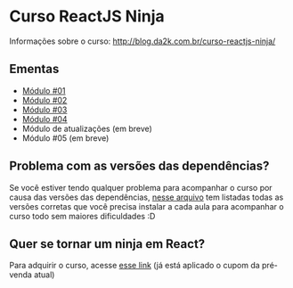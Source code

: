 # Curso ReactJS Ninja

Informações sobre o curso: http://blog.da2k.com.br/curso-reactjs-ninja/

## Ementas

- [Módulo #01](ementa-modulo-01.md)
- [Módulo #02](ementa-modulo-02.md)
- [Módulo #03](ementa-modulo-03.md)
- [Módulo #04](ementa-modulo-04.md)
- Módulo de atualizações (em breve)
- Módulo #05 (em breve)

## Problema com as versões das dependências?

Se você estiver tendo qualquer problema para acompanhar o curso por causa das
versões das dependências, [nesse arquivo](versions-of-dependencies.md) tem listadas todas as versões corretas
que você precisa instalar a cada aula para acompanhar o curso todo sem maiores dificuldades :D

## Quer se tornar um ninja em React?

Para adquirir o curso, acesse [esse link](https://www.udemy.com/curso-reactjs-ninja/?couponCode=PREVENDA) (já está aplicado o cupom da pré-venda atual)
